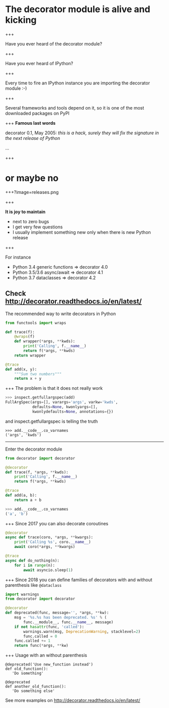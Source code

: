 # The decorator module is alive and kicking

+++

Have you ever heard of the decorator module?

+++

Have you ever heard of IPython?

+++

Every time to fire an IPython instance you are importing
the decorator module :-)

+++

Several frameworks and tools depend on it, so it is one of the most
downloaded packages on PyPI

+++
**Famous last words**

decorator 0.1, May 2005: *this is a hack, surely they will fix the signature
in the next release of Python*

...

+++

# or maybe no

+++?image=releases.png

+++

**It is joy to maintain**

- next to zero bugs
- I get very few questions
- I usually implement something new only when there is new Python release

+++

For instance

- Python 3.4 generic functions => decorator 4.0
- Python 3.5/3.6 async/await => decorator 4.1
- Python 3.7 dataclasses => decorator 4.2

Check http://decorator.readthedocs.io/en/latest/
---

The recommended way to write decorators in Python

```python
from functools import wraps

def trace(f):
    @wraps(f)
    def wrapper(*args, **kwds):
        print('Calling', f.__name__)
        return f(*args, **kwds)
    return wrapper

@trace
def add(x, y):
    """Sum two numbers"""
    return x + y
```
+++
The problem is that it does not really work

```python
>>> inspect.getfullargspec(add)
FullArgSpec(args=[], varargs='args', varkw='kwds',
            defaults=None, kwonlyargs=[],
            kwonlydefaults=None, annotations={})
```
and inspect.getfullargspec is telling the truth
```
>>> add.__code__.co_varnames
('args', 'kwds')
```
---

Enter the decorator module
```python
from decorator import decorator

@decorator
def trace(f, *args, **kwds):
    print('Calling', f.__name__)
    return f(*args, **kwds)

@trace
def add(a, b):
    return a + b

>>> add.__code__.co_varnames
('a', 'b')
```
+++
Since 2017 you can also decorate coroutines
```python
@decorator
async def trace(coro, *args, **kwargs):
    print('Calling %s', coro.__name__)
    await coro(*args, **kwargs)

@trace
async def do_nothing(n):
    for i in range(n):
        await asyncio.sleep(1)

```
+++
Since 2018 you can define families of decorators with and without
parenthesis like `@dataclass`

```python
import warnings
from decorator import decorator

@decorator
def deprecated(func, message='', *args, **kw):
    msg = '%s.%s has been deprecated. %s' % (
        func.__module__, func.__name__, message)
    if not hasattr(func, 'called'):
        warnings.warn(msg, DeprecationWarning, stacklevel=2)
        func.called = 0
    func.called += 1
    return func(*args, **kw)
```
+++
Usage with an without parenthesis
```
@deprecated('Use new_function instead')
def old_function():
   'Do something'

@deprecated
def another_old_function():
   'Do something else'
```

See more examples on http://decorator.readthedocs.io/en/latest/
